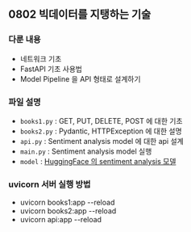 ## 0802 빅데이터를 지탱하는 기술 

### 다룬 내용
- 네트워크 기초
- FastAPI 기초 사용법 
- Model Pipeline 을 API 형태로 설계하기 

### 파일 설명 
- `books1.py` : GET, PUT, DELETE, POST 에 대한 기초
- `books2.py` : Pydantic, HTTPException 에 대한 설명 
- `api.py` : Sentiment analysis model 에 대한 api 설계
- `main.py` : Sentiment analysis model 실행
- `model` : [HuggingFace 의 sentiment analysis 모델](https://huggingface.co/bhadresh-savani/distilbert-base-uncased-emotion)

### uvicorn 서버 실행 방법
- uvicorn books1:app --reload
- uvicorn books2:app --reload
- uvicorn api:app --reload
